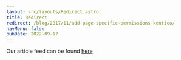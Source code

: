```yaml
---
layout: src/layouts/Redirect.astro
title: Redirect
redirect: /blog/2017/11/add-page-specific-permissions-kentico/
navMenu: false
pubDate: 2022-09-17
---
```

<div>
Our article feed can be found <a href="/blog/2017/11/add-page-specific-permissions-kentico/">here</a>
</div>
